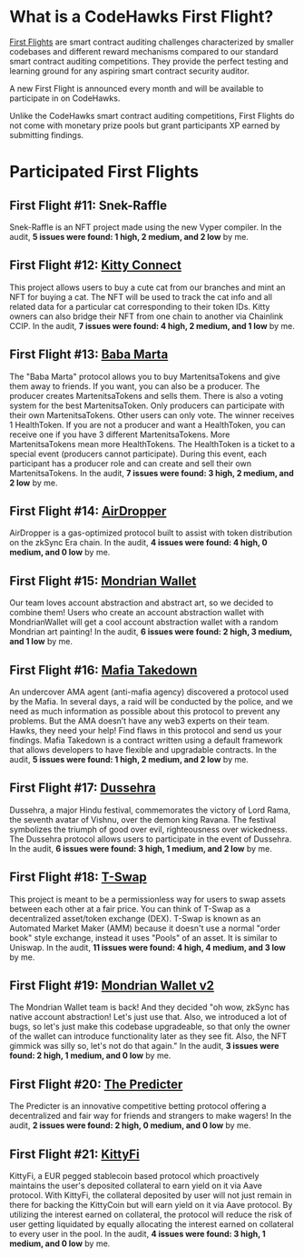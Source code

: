 # What is a CodeHawks First Flight?

[First Flights](https://www.codehawks.com/first-flights) are smart contract auditing challenges characterized by smaller codebases and different reward mechanisms compared to our standard smart contract auditing competitions. They provide the perfect testing and learning ground for any aspiring smart contract security auditor.

A new First Flight is announced every month and will be available to participate in on CodeHawks.

Unlike the CodeHawks smart contract auditing competitions, First Flights do not come with monetary prize pools but grant participants XP earned by submitting findings.

# Participated First Flights

## First Flight #11: Snek-Raffle
Snek-Raffle is an NFT project made using the new Vyper compiler. In the audit, **5 issues were found: 1 high, 2 medium, and 2 low** by me.

## First Flight #12: [Kitty Connect](https://www.codehawks.com/contests/clu7ddcsa000fcc387vjv6rpt)
This project allows users to buy a cute cat from our branches and mint an NFT for buying a cat. The NFT will be used to track the cat info and all related data for a particular cat corresponding to their token IDs. Kitty owners can also bridge their NFT from one chain to another via Chainlink CCIP. In the audit, **7 issues were found: 4 high, 2 medium, and 1 low** by me.

## First Flight #13: [Baba Marta](https://www.codehawks.com/contests/cluseb1bf0001s4tjl2rzajup)
The "Baba Marta" protocol allows you to buy MartenitsaTokens and give them away to friends. If you want, you can also be a producer. The producer creates MartenitsaTokens and sells them. There is also a voting system for the best MartenitsaToken. Only producers can participate with their own MartenitsaTokens. Other users can only vote. The winner receives 1 HealthToken. If you are not a producer and want a HealthToken, you can receive one if you have 3 different MartenitsaTokens. More MartenitsaTokens mean more HealthTokens. The HealthToken is a ticket to a special event (producers cannot participate). During this event, each participant has a producer role and can create and sell their own MartenitsaTokens. In the audit, **7 issues were found: 3 high, 2 medium, and 2 low** by me.

## First Flight #14: [AirDropper](https://www.codehawks.com/contests/clvb821kr0001jzdbi6ggixb0)
AirDropper is a gas-optimized protocol built to assist with token distribution on the zkSync Era chain. In the audit, **4 issues were found: 4 high, 0 medium, and 0 low** by me.

## First Flight #15: [Mondrian Wallet](https://www.codehawks.com/contests/clvxt8idd00014zcc81dv6rde)
Our team loves account abstraction and abstract art, so we decided to combine them! Users who create an account abstraction wallet with MondrianWallet will get a cool account abstraction wallet with a random Mondrian art painting! In the audit, **6 issues were found: 2 high, 3 medium, and 1 low** by me.

## First Flight #16: [Mafia Takedown](https://www.codehawks.com/contests/clwgiehgu00119zwn2xx92ay8)
An undercover AMA agent (anti-mafia agency) discovered a protocol used by the Mafia. In several days, a raid will be conducted by the police, and we need as much information as possible about this protocol to prevent any problems. But the AMA doesn’t have any web3 experts on their team. Hawks, they need your help! Find flaws in this protocol and send us your findings. Mafia Takedown is a contract written using a default framework that allows developers to have flexible and upgradable contracts. In the audit, **5 issues were found: 1 high, 2 medium, and 2 low** by me.

## First Flight #17: [Dussehra](https://codehawks.cyfrin.io/c/2024-06-Dussehra)
Dussehra, a major Hindu festival, commemorates the victory of Lord Rama, the seventh avatar of Vishnu, over the demon king Ravana. The festival symbolizes the triumph of good over evil, righteousness over wickedness. The Dussehra protocol allows users to participate in the event of Dussehra. In the audit, **6 issues were found: 3 high, 1 medium, and 2 low** by me.

## First Flight #18: [T-Swap](https://codehawks.cyfrin.io/c/2024-06-t-swap)
This project is meant to be a permissionless way for users to swap assets between each other at a fair price. You can think of T-Swap as a decentralized asset/token exchange (DEX). T-Swap is known as an Automated Market Maker (AMM) because it doesn't use a normal "order book" style exchange, instead it uses "Pools" of an asset. It is similar to Uniswap. In the audit, **11 issues were found: 4 high, 4 medium, and 3 low** by me.

## First Flight #19: [Mondrian Wallet v2](https://codehawks.cyfrin.io/c/2024-07-Mondrian-Wallet_v2)
The Mondrian Wallet team is back! And they decided "oh wow, zkSync has native account abstraction! Let's just use that. Also, we introduced a lot of bugs, so let's just make this codebase upgradeable, so that only the owner of the wallet can introduce functionality later as they see fit. Also, the NFT gimmick was silly so, let's not do that again." In the audit, **3 issues were found: 2 high, 1 medium, and 0 low** by me.


## First Flight #20: [The Predicter](https://codehawks.cyfrin.io/c/2024-07-the-predicter)
The Predicter is an innovative competitive betting protocol offering a decentralized and fair way for friends and strangers to make wagers!
In the audit, **2 issues were found: 2 high, 0 medium, and 0 low** by me.

## First Flight #21: [KittyFi](https://codehawks.cyfrin.io/c/2024-08-kitty-fi)
KittyFi, a EUR pegged stablecoin based protocol which proactively maintains the user's deposited collateral to earn yield on it via Aave protocol. With KittyFi, the collateral deposited by user will not just remain in there for backing the KittyCoin but will earn yield on it via Aave protocol. By utilizing the interest earned on collateral, the protocol will reduce the risk of user getting liquidated by equally allocating the interest earned on collateral to every user in the pool.
In the audit, **4 issues were found: 3 high, 1 medium, and 0 low** by me.

